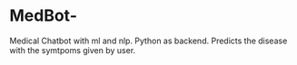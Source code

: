 # MedBot-
Medical Chatbot with ml and nlp. Python as backend. Predicts the disease with the symtpoms given by user.
